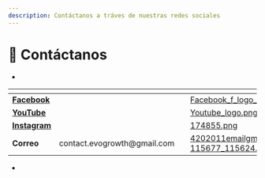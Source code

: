 ```yaml
---
description: Contáctanos a tráves de nuestras redes sociales
---
```


# 📱 Contáctanos

*

<table data-view="cards"><thead><tr><th></th><th></th><th></th><th data-hidden data-card-cover data-type="files"></th><th data-hidden data-card-target data-type="content-ref"></th></tr></thead><tbody><tr><td><a href="https://www.facebook.com/evo.growth"><strong>Facebook</strong></a></td><td></td><td></td><td><a href="../.gitbook/assets/Facebook_f_logo_(2019).png">Facebook_f_logo_(2019).png</a></td><td><a href="https://www.facebook.com/evo.growth">https://www.facebook.com/evo.growth</a></td></tr><tr><td><a href="https://www.youtube.com/@evo.growth"><strong>YouTube</strong></a></td><td></td><td></td><td><a href="../.gitbook/assets/Youtube_logo.png">Youtube_logo.png</a></td><td><a href="https://www.youtube.com/@evo.growth">https://www.youtube.com/@evo.growth</a></td></tr><tr><td><a href="https://www.instagram.com/evo.growth/"><strong>Instagram</strong></a></td><td></td><td></td><td><a href="../.gitbook/assets/174855.png">174855.png</a></td><td><a href="https://www.instagram.com/evo.growth/">https://www.instagram.com/evo.growth/</a></td></tr><tr><td><strong>Correo</strong></td><td>contact.evogrowth@gmail.com</td><td></td><td><a href="../.gitbook/assets/4202011emailgmaillogomailsocialsocialmedia-115677_115624.png">4202011emailgmaillogomailsocialsocialmedia-115677_115624.png</a></td><td></td></tr></tbody></table>

*

